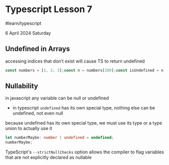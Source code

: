 # Typescript Lesson 7
#learn/typescript

6 April 2024 Saturday

## Undefined in Arrays

accessing indices that don’t exist will cause TS to return undefined

```ts
const numbers = [1, 2, 3];const n = numbers[100];const isUndefined = n === undefined ? 'yes' : 'no';isUndefined;RESULT:'yes'
```

## Nullability

in javascript any variable can be null or undefined
* in typescript `undefined` has its own special type, nothing else can be undefined, not even null

because undefined has its own special type, we must use its type or a type union to actually use it

```ts
let numberMaybe: number | undefined = undefined;
numberMaybe;
```

TypeScript's `--strictNullChecks` option allows the compiler to flag variables that are not explicitly declared as nullable

